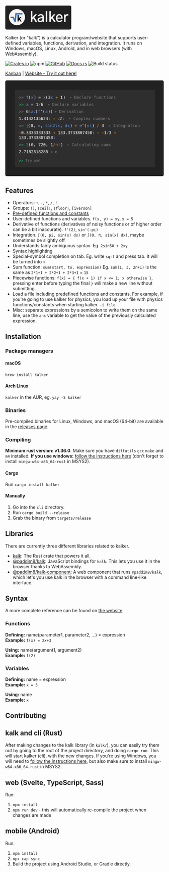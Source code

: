 ![](logo.png)

Kalker (or "kalk") is a calculator program/website that supports user-defined variables, functions, derivation, and integration. It runs on Windows, macOS, Linux, Android, and in web browsers (with WebAssembly).

[![Crates.io](https://img.shields.io/crates/v/kalker)](https://crates.io/crates/kalker) ![npm](https://img.shields.io/npm/v/@paddim8/kalk) [![GitHub](https://img.shields.io/github/license/PaddiM8/kalk)](https://github.com/PaddiM8/kalker/blob/master/LICENSE) [![Docs.rs](https://docs.rs/kalk/badge.svg)](https://docs.rs/kalk/latest/kalk/) ![Build status](https://img.shields.io/github/workflow/status/PaddiM8/kalker/Rust?event=push&label=build%20%26%20test)

[Kanban](https://kolan.strct.net/Board/4RAdMjLDz) | [Website - Try it out here!](https://kalker.strct.net)

![](preview.png)

## Features

* Operators: `+`, `-`, `*`, `/`, `!`
* Groups: `()`, `⌈ceil⌉`, `⌊floor⌋`, `[iverson]`
* [Pre-defined functions and constants](https://github.com/PaddiM8/kalker/blob/master/kalk/src/prelude.rs)
* User-defined functions and variables. `f(x, y) = xy`, `x = 5`
* Derivative of functions (derivatives of noisy functions or of higher order can be a bit inaccurate). `f'(2)`, `sin'(-pi)`
* Integration. `∫(0, pi, sin(x) dx)` or `∫(0, π, sin(x) dx)`, maybe sometimes be slightly off
* Understands fairly ambiguous syntax. Eg. `2sin50 + 2xy`
* Syntax highlighting
* Special-symbol completion on tab. Eg. write `sqrt` and press tab. It will be turned into `√`.
* Sum function: `sum(start, to, expression)` Eg. `sum(1, 3, 2n+1)` is the same as `2*1+1 + 2*2+1 + 2*3+1` = `15`
* Piecewise functions: `f(x) = { f(x + 1) if x <= 1; x otherwise }`, pressing enter before typing the final `}` will make a new line without submitting.
* Load a file including predefined functions and constants. For example, if you're going to use kalker for physics, you load up your file with physics functions/constants when starting kalker. `-i file`
* Misc: separate expressions by a semicolon to write them on the same line, use the `ans` variable to get the value of the previously calculated expression.

## Installation

### Package managers

#### macOS
`brew install kalker`

#### Arch Linux
`kalker` in the AUR, eg. `yay -S kalker`

### Binaries

Pre-compiled binaries for Linux, Windows, and macOS (64-bit) are available in the [releases page](https://github.com/PaddiM8/kalker/releases).

### Compiling

**Minimum rust version: v1.36.0**. Make sure you have `diffutils` `gcc` `make` and `m4` installed. **If you use windows:** [follow the instructions here](https://docs.rs/gmp-mpfr-sys/1.2.3/gmp_mpfr_sys/index.html#building-on-windows) (don't forget to install `mingw-w64-x86_64-rust` in MSYS2).

#### Cargo

Run `cargo install kalker`

#### Manually

1. Go into the `cli` directory.
2. Run `cargo build --release`
3. Grab the binary from `targets/release`

## Libraries

There are currently three different libraries related to kalker.

* [kalk](https://crates.io/crates/kalk): The Rust crate that powers it all.
* [@paddim8/kalk](https://www.npmjs.com/package/@paddim8/kalk): JavaScript bindings for `kalk`. This lets you use it in the browser thanks to WebAssembly.
* [@paddim8/kalk-component](https://www.npmjs.com/package/@paddim8/kalk-component): A web component that runs `@paddim8/kalk`, which let's you use kalk in the browser with a command line-like interface.

## Syntax

A more complete reference can be found on [the website](https://kalker.strct.net)

### Functions

**Defining:** name(parameter1, parameter2, ...) = expression\
**Example:** `f(x) = 2x+3`

**Using:** name(argument1, argument2)\
**Example:** `f(2)`

### Variables

**Defining:** name = expression\
**Example:** `x = 3`

**Using:** name\
**Example:** `x`

## Contributing

## kalk and cli (Rust)

After making changes to the kalk library (in `kalk/`), you can easily try them out by going to the root of the project directory, and doing `cargo run`. This will start kalker (cli), with the new changes. If you're using Windows, you will need to [follow the instructions here](https://docs.rs/gmp-mpfr-sys/1.2.3/gmp_mpfr_sys/index.html#building-on-windows), but also make sure to install `mingw-w64-x86_64-rust` in MSYS2. 

## web (Svelte, TypeScript, Sass)

Run:
1. `npm install`  
2. `npm run dev` - this will automatically re-compile the project when changes are made

## mobile (Android)

Run:  
1. `npm install`
2. `npx cap sync`
3. Build the project using Android Studio, or Gradle directly.

